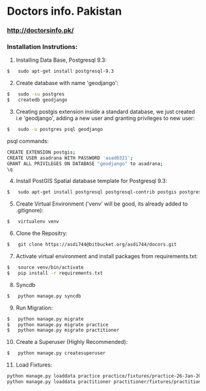 # Doctors info. Pakistan
### http://doctorsinfo.pk/
### Installation Instrutions:

1. Installing Data Base, Postgresql 9.3:
```sh
$	sudo apt-get install postgresql-9.3
```

2. Create database with name 'geodjango':
```sh
$	sudo -su postgres
$	createdb geodjango
```
3. Creating postgis extension inside a standard database, we just created i.e 'geodjango', adding a new user and granting privileges to new user:
```sh
$	sudo -u postgres psql geodjango
```
psql commands:
```sh
CREATE EXTENSION postgis;
CREATE USER asadrana WITH PASSWORD 'asad0321';
GRANT ALL PRIVILEGES ON DATABASE "geodjango" to asadrana;
\q
```

4. Install PostGIS Spatial database template for Postgresql 9.3:
```sh
$	sudo apt-get install postgresql postgresql-contrib postgis postgresql-9.3-postgis-2.1
```
5. Create Virtual Environment ('venv' will be good, its already added to .gitignore):
```sh
$	virtualenv venv
```
6. Clone the Repositry:
```sh
$	git clone https://asdi744@bitbucket.org/asdi744/docors.git
```
7. Activate virtual environment and install packages from requirements.txt:
```sh
$	source venv/bin/activate
$	pip install -r requirements.txt
```
8. Syncdb
```sh
$	python manage.py syncdb
```
9. Run Migration:
```sh
$	python manage.py migrate
$	python manage.py migrate practice
$	python manage.py migrate practitioner
```
10. Create a Superuser (Highly Recommended):
```sh
$	python manage.py createsuperuser
```
11. Load Fixtures:
```sh
python manage.py loaddata practice practice/fixtures/practice-26-Jan-2015.json
python manage.py loaddata practitioner practitioner/fixtures/practitioner-26-Jan-2015.json
```